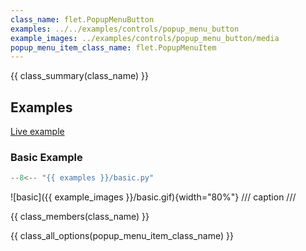 ```yaml
---
class_name: flet.PopupMenuButton
examples: ../../examples/controls/popup_menu_button
example_images: ../examples/controls/popup_menu_button/media
popup_menu_item_class_name: flet.PopupMenuItem
---
```


{{ class_summary(class_name) }}

## Examples

[Live example](https://flet-controls-gallery.fly.dev/buttons/popupmenubutton)

### Basic Example

```python
--8<-- "{{ examples }}/basic.py"
```

![basic]({{ example_images }}/basic.gif){width="80%"}
/// caption
///

{{ class_members(class_name) }}

{{ class_all_options(popup_menu_item_class_name) }}
